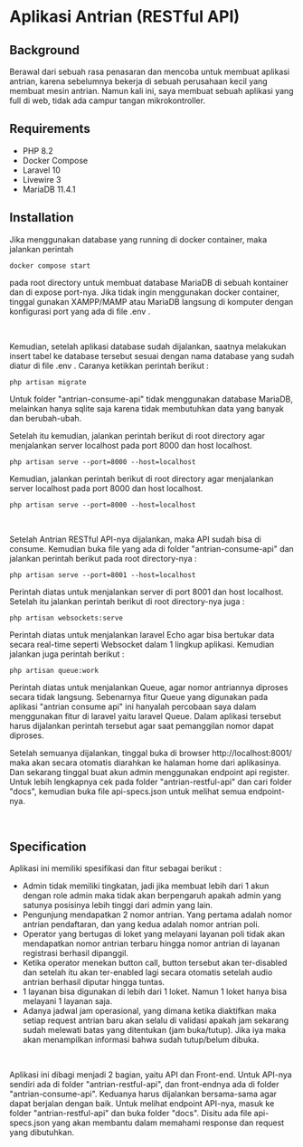 # Aplikasi Antrian (RESTful API)

## Background
Berawal dari sebuah rasa penasaran dan mencoba untuk membuat aplikasi antrian, karena sebelumnya bekerja di sebuah perusahaan kecil yang membuat mesin antrian. Namun kali ini, saya membuat sebuah aplikasi yang full di web, tidak ada campur tangan mikrokontroller.

## Requirements

- PHP 8.2
- Docker Compose
- Laravel 10
- Livewire 3
- MariaDB 11.4.1

## Installation

Jika menggunakan database yang running di docker container, maka jalankan perintah 
```
docker compose start
```
pada root directory untuk membuat database MariaDB di sebuah kontainer dan di expose port-nya.
Jika tidak ingin menggunakan docker container, tinggal gunakan XAMPP/MAMP atau MariaDB langsung di komputer dengan konfigurasi port yang 
ada di file .env .

<br>

Kemudian, setelah aplikasi database sudah dijalankan, saatnya melakukan insert tabel ke database tersebut sesuai dengan nama database yang sudah diatur di file .env . Caranya ketikkan perintah berikut :

```
php artisan migrate
```

Untuk folder "antrian-consume-api" tidak menggunakan database MariaDB, melainkan hanya sqlite saja karena tidak membutuhkan data yang banyak dan berubah-ubah.

Setelah itu kemudian, jalankan perintah berikut di root directory agar menjalankan server localhost pada port 8000 dan host localhost.
```
php artisan serve --port=8000 --host=localhost
```

Kemudian, jalankan perintah berikut di root directory agar menjalankan server localhost pada port 8000 dan host localhost.
```
php artisan serve --port=8000 --host=localhost
```


<br>

Setelah Antrian RESTful API-nya dijalankan, maka API sudah bisa di consume. Kemudian buka file yang ada di folder "antrian-consume-api" dan jalankan perintah berikut pada root directory-nya :

```
php artisan serve --port=8001 --host=localhost
```

Perintah diatas untuk menjalankan server di port 8001 dan host localhost. Setelah itu jalankan perintah berikut di root directory-nya juga :

```
php artisan websockets:serve
```
Perintah diatas untuk menjalankan laravel Echo agar bisa bertukar data secara real-time seperti Websocket dalam 1 lingkup aplikasi.
Kemudian jalankan juga perintah berikut :

```
php artisan queue:work
```
Perintah diatas untuk menjalankan Queue, agar nomor antriannya diproses secara tidak langsung. Sebenarnya fitur Queue yang digunakan pada aplikasi "antrian consume api" ini hanyalah percobaan saya dalam menggunakan fitur di laravel yaitu laravel Queue. Dalam aplikasi tersebut harus dijalankan perintah tersebut agar saat pemanggilan nomor dapat diproses.

Setelah semuanya dijalankan, tinggal buka di browser http://localhost:8001/ maka akan secara otomatis diarahkan ke halaman home dari aplikasinya. Dan sekarang tinggal buat akun admin menggunakan endpoint api register. Untuk lebih lengkapnya cek pada folder "antrian-restful-api" dan cari folder "docs", kemudian buka file api-specs.json untuk melihat semua endpoint-nya.

<br>

## Specification
Aplikasi ini memiliki spesifikasi dan fitur sebagai berikut :
- Admin tidak memiliki tingkatan, jadi jika membuat lebih dari 1 akun dengan role admin maka tidak akan berpengaruh apakah admin yang satunya posisinya lebih tinggi dari admin yang lain.
- Pengunjung mendapatkan 2 nomor antrian. Yang pertama adalah nomor antrian pendaftaran, dan yang kedua adalah nomor antrian poli.
- Operator yang bertugas di loket yang melayani layanan poli tidak akan mendapatkan nomor antrian terbaru hingga nomor antrian di layanan registrasi berhasil dipanggil.
- Ketika operator menekan button call, button tersebut akan ter-disabled dan setelah itu akan ter-enabled lagi secara otomatis setelah audio antrian berhasil diputar hingga tuntas.
- 1 layanan bisa digunakan di lebih dari 1 loket. Namun 1 loket hanya bisa melayani 1 layanan saja.
- Adanya jadwal jam operasional, yang dimana ketika diaktifkan maka setiap request antrian baru akan selalu di validasi apakah jam sekarang sudah melewati batas yang ditentukan (jam buka/tutup). Jika iya maka akan menampilkan informasi bahwa sudah tutup/belum dibuka.

<br>

Aplikasi ini dibagi menjadi 2 bagian, yaitu API dan Front-end. Untuk API-nya sendiri ada di folder "antrian-restful-api", dan front-endnya ada di folder "antrian-consume-api". Keduanya harus dijalankan bersama-sama agar dapat berjalan dengan baik. Untuk melihat endpoint API-nya, masuk ke folder "antrian-restful-api" dan buka folder "docs". Disitu ada file api-specs.json yang akan membantu dalam memahami response dan request yang dibutuhkan.